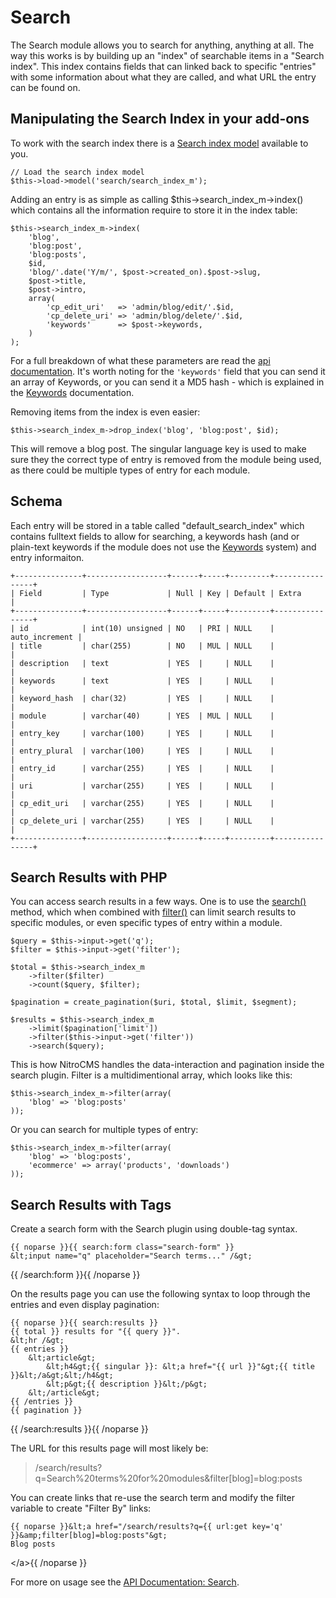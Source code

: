 # Search

The Search module allows you to search for anything, anything at all. The way this works is by building up an "index" of searchable items 
in a "Search index". This index contains fields that can linked back to specific "entries" with some information about what they are called, 
and what URL the entry can be found on. 

## Manipulating the Search Index in your add-ons

To work with the search index there is a [Search index model][searchindex] available to you.

	// Load the search index model
	$this->load->model('search/search_index_m');

Adding an entry is as simple as calling <kdb>$this->search\_index\_m->index()</kdb> which contains all the information require to store it in the index table:

	$this->search_index_m->index(
		'blog', 
		'blog:post', 
		'blog:posts', 
		$id,
		'blog/'.date('Y/m/', $post->created_on).$post->slug,
		$post->title,
		$post->intro, 
		array(
			'cp_edit_uri' 	=> 'admin/blog/edit/'.$id,
			'cp_delete_uri' => 'admin/blog/delete/'.$id,
			'keywords' 		=> $post->keywords,
		)
	);

For a full breakdown of what these parameters are read the [api documentation][index-method]. It's worth noting for the `'keywords'` field that you can send it an array of Keywords, or you can send it a MD5 hash - which is explained in the [Keywords][keywords] documentation.

Removing items from the index is even easier:

	$this->search_index_m->drop_index('blog', 'blog:post', $id);

This will remove a blog post. The singular language key is used to make sure they the correct type of entry is removed from the module being used, 
as there could be multiple types of entry for each module.

## Schema

Each entry will be stored in a table called "default\_search\_index" which contains fulltext fields to allow for searching, a keywords hash (and 
or plain-text keywords if the module does not use the [Keywords][keywords] system) and entry informaiton.

	+---------------+------------------+------+-----+---------+----------------+
	| Field         | Type             | Null | Key | Default | Extra          |
	+---------------+------------------+------+-----+---------+----------------+
	| id            | int(10) unsigned | NO   | PRI | NULL    | auto_increment |
	| title         | char(255)        | NO   | MUL | NULL    |                |
	| description   | text             | YES  |     | NULL    |                |
	| keywords      | text             | YES  |     | NULL    |                |
	| keyword_hash  | char(32)         | YES  |     | NULL    |                |
	| module        | varchar(40)      | YES  | MUL | NULL    |                |
	| entry_key     | varchar(100)     | YES  |     | NULL    |                |
	| entry_plural  | varchar(100)     | YES  |     | NULL    |                |
	| entry_id      | varchar(255)     | YES  |     | NULL    |                |
	| uri           | varchar(255)     | YES  |     | NULL    |                |
	| cp_edit_uri   | varchar(255)     | YES  |     | NULL    |                |
	| cp_delete_uri | varchar(255)     | YES  |     | NULL    |                |
	+---------------+------------------+------+-----+---------+----------------+
	
## Search Results with PHP

You can access search results in a few ways. One is to use the [search()][search-method] method, which when combined with [filter()][filter-method]
can limit search results to specific modules, or even specific types of entry within a module.

	$query = $this->input->get('q');
	$filter = $this->input->get('filter');

	$total = $this->search_index_m
		->filter($filter)
		->count($query, $filter);

	$pagination = create_pagination($uri, $total, $limit, $segment);
	
	$results = $this->search_index_m
		->limit($pagination['limit'])
		->filter($this->input->get('filter'))
		->search($query);

This is how NitroCMS handles the data-interaction and pagination inside the search plugin. Filter is a multidimentional array, which looks like this:

	$this->search_index_m->filter(array(
		'blog' => 'blog:posts'
	));

Or you can search for multiple types of entry:

	$this->search_index_m->filter(array(
		'blog' => 'blog:posts',
		'ecommerce' => array('products', 'downloads')
	));

## Search Results with Tags

Create a search form with the Search plugin using double-tag syntax.

	{{ noparse }}{{ search:form class="search-form" }} 
	&lt;input name="q" placeholder="Search terms..." /&gt;
{{ /search:form }}{{ /noparse }}

On the results page you can use the following syntax to loop through the entries and even display pagination:

	{{ noparse }}{{ search:results }}
	{{ total }} results for "{{ query }}".
	&lt;hr /&gt;
	{{ entries }}
		&lt;article&gt;
			&lt;h4&gt;{{ singular }}: &lt;a href="{{ url }}"&gt;{{ title }}&lt;/a&gt;&lt;/h4&gt;
			&lt;p&gt;{{ description }}&lt;/p&gt;
		&lt;/article&gt;
	{{ /entries }}
	{{ pagination }}
{{ /search:results }}{{ /noparse }}

The URL for this results page will most likely be:

> /search/results?q=Search%20terms%20for%20modules&filter[blog]=blog:posts

You can create links that re-use the search term and modify the filter variable to create "Filter By" links:

	{{ noparse }}&lt;a href="/search/results?q={{ url:get key='q' }}&amp;filter[blog]=blog:posts"&gt;
	Blog posts
&lt;/a&gt;{{ /noparse }}

For more on usage see the [API Documentation: Search](/2.2/api/classes/Search.html).

  [searchindex]: /2.2/api/classes/Search_index_m.html
  [search-method]: /2.2/api/classes/Search_index_m.html#search
  [filter-method]: /2.2/api/classes/Search_index_m.html#filter
  [index-method]: /2.2/api/classes/Search_index_m.html#index
  [keywords]: /2.2/manual/index.php/developers/tools/keywords
